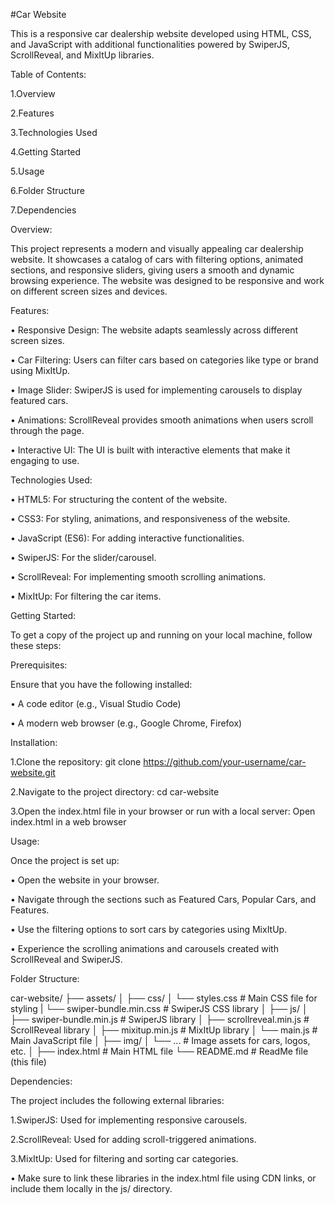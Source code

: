 #Car Website

This is a responsive car dealership website developed using HTML, CSS, and JavaScript with additional functionalities powered by SwiperJS, ScrollReveal, and MixItUp libraries.

Table of Contents:

 1.Overview
 
 2.Features
 
 3.Technologies Used
 
 4.Getting Started
 
 5.Usage
 
 6.Folder Structure
 
 7.Dependencies

Overview:

 This project represents a modern and visually appealing car dealership website. It showcases a catalog 
 of cars with filtering options, animated sections, and responsive sliders, giving users a smooth and 
 dynamic browsing experience. The website was designed to be responsive and work on different screen 
 sizes and devices.

Features:

  • Responsive Design: The website adapts seamlessly across different screen sizes.
  
  • Car Filtering: Users can filter cars based on categories like type or brand using MixItUp.
  
  • Image Slider: SwiperJS is used for implementing carousels to display featured cars.
  
  • Animations: ScrollReveal provides smooth animations when users scroll through the page.
  
  • Interactive UI: The UI is built with interactive elements that make it engaging to use.

Technologies Used:

  • HTML5: For structuring the content of the website.
  
  • CSS3: For styling, animations, and responsiveness of the website.
  
  • JavaScript (ES6): For adding interactive functionalities.
  
  • SwiperJS: For the slider/carousel.
  
  • ScrollReveal: For implementing smooth scrolling animations.
  
  • MixItUp: For filtering the car items.

Getting Started:

  To get a copy of the project up and running on your local machine, follow these steps:

Prerequisites:

  Ensure that you have the following installed:

   • A code editor (e.g., Visual Studio Code)

   • A modern web browser (e.g., Google Chrome, Firefox)

Installation:

   1.Clone the repository:
      git clone https://github.com/your-username/car-website.git

   2.Navigate to the project directory:
     cd car-website

   3.Open the index.html file in your browser or run with a local server:
     Open index.html in a web browser

Usage:

  Once the project is set up:

   • Open the website in your browser.
   
   • Navigate through the sections such as Featured Cars, Popular Cars, and Features.
   
   • Use the filtering options to sort cars by categories using MixItUp.
   
   • Experience the scrolling animations and carousels created with ScrollReveal and SwiperJS.

Folder Structure:

car-website/
├── assets/
│
├── css/
│   └── styles.css        # Main CSS file for styling
|   └── swiper-bundle.min.css # SwiperJS CSS library
│
├── js/
│   ├── swiper-bundle.min.js     # SwiperJS library
│   ├── scrollreveal.min.js # ScrollReveal library
│   ├── mixitup.min.js    # MixItUp library
│   └── main.js           # Main JavaScript file
│
├── img/
│   └── ...               # Image assets for cars, logos, etc.
│
├── index.html            # Main HTML file
└── README.md             # ReadMe file (this file)


Dependencies:

  The project includes the following external libraries:

   1.SwiperJS: Used for implementing responsive carousels.
   
   2.ScrollReveal: Used for adding scroll-triggered animations.
   
   3.MixItUp: Used for filtering and sorting car categories.

   • Make sure to link these libraries in the index.html file using CDN links, or include them locally in 
   the js/ directory.
   
